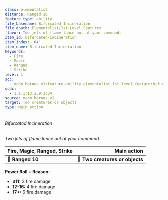 ```yaml
---
class: elementalist
distance: Ranged 10
feature_type: ability
file_basename: Bifurcated Incineration
file_dpath: Elementalist/1st-Level Features
flavor: Two jets of flame lance out at your command.
item_id: bifurcated-incineration
item_index: '04'
item_name: Bifurcated Incineration
keywords:
  - Fire
  - Magic
  - Ranged
  - Strike
level: 1
scc:
  - mcdm.heroes.v1:feature.ability.elementalist.1st-level-feature:bifurcated-incineration
scdc:
  - 1.1.1:13.2.9.1:04
source: mcdm.heroes.v1
target: Two creatures or objects
type: Main action
---
```


###### Bifurcated Incineration

*Two jets of flame lance out at your command.*

| **Fire, Magic, Ranged, Strike** |                 **Main action** |
| ------------------------------- | ------------------------------: |
| **📏 Ranged 10**                | **🎯 Two creatures or objects** |

**Power Roll + Reason:**

- **≤11:** 2 fire damage
- **12-16:** 4 fire damage
- **17+:** 6 fire damage
